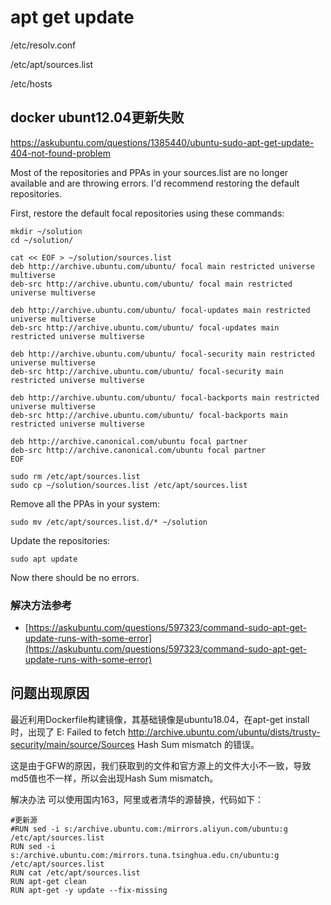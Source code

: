 # apt get update

/etc/resolv.conf 

/etc/apt/sources.list

/etc/hosts

## docker ubunt12.04更新失败
https://askubuntu.com/questions/1385440/ubuntu-sudo-apt-get-update-404-not-found-problem

Most of the repositories and PPAs in your sources.list are no longer available and are throwing errors. I'd recommend restoring the default repositories.

First, restore the default focal repositories using these commands:
```
mkdir ~/solution
cd ~/solution/

cat << EOF > ~/solution/sources.list
deb http://archive.ubuntu.com/ubuntu/ focal main restricted universe multiverse
deb-src http://archive.ubuntu.com/ubuntu/ focal main restricted universe multiverse

deb http://archive.ubuntu.com/ubuntu/ focal-updates main restricted universe multiverse
deb-src http://archive.ubuntu.com/ubuntu/ focal-updates main restricted universe multiverse

deb http://archive.ubuntu.com/ubuntu/ focal-security main restricted universe multiverse
deb-src http://archive.ubuntu.com/ubuntu/ focal-security main restricted universe multiverse

deb http://archive.ubuntu.com/ubuntu/ focal-backports main restricted universe multiverse
deb-src http://archive.ubuntu.com/ubuntu/ focal-backports main restricted universe multiverse

deb http://archive.canonical.com/ubuntu focal partner
deb-src http://archive.canonical.com/ubuntu focal partner
EOF

sudo rm /etc/apt/sources.list
sudo cp ~/solution/sources.list /etc/apt/sources.list
```
Remove all the PPAs in your system:
```
sudo mv /etc/apt/sources.list.d/* ~/solution
```
Update the repositories:
```
sudo apt update
```
Now there should be no errors.

### 解决方法参考

- [https://askubuntu.com/questions/597323/command-sudo-apt-get-update-runs-with-some-error](https://askubuntu.com/questions/597323/command-sudo-apt-get-update-runs-with-some-error)


##  问题出现原因

最近利用Dockerfile构建镜像，其基础镜像是ubuntu18.04，在apt-get install时，出现了
E: Failed to fetch http://archive.ubuntu.com/ubuntu/dists/trusty-security/main/source/Sources Hash Sum mismatch 的错误。

这是由于GFW的原因，我们获取到的文件和官方源上的文件大小不一致，导致md5值也不一样，所以会出现Hash Sum mismatch。

解决办法
可以使用国内163，阿里或者清华的源替换，代码如下：
```
#更新源
#RUN sed -i s:/archive.ubuntu.com:/mirrors.aliyun.com/ubuntu:g /etc/apt/sources.list
RUN sed -i s:/archive.ubuntu.com:/mirrors.tuna.tsinghua.edu.cn/ubuntu:g /etc/apt/sources.list
RUN cat /etc/apt/sources.list
RUN apt-get clean
RUN apt-get -y update --fix-missing
```
